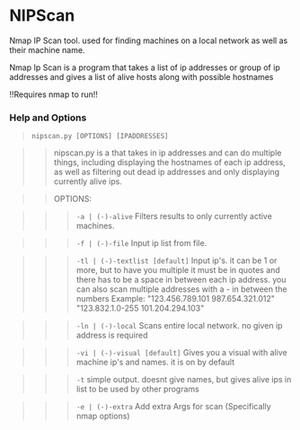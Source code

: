# NIPScan
Nmap IP Scan tool. used for finding machines on a local network as well as their machine name.

Nmap Ip Scan is a program that takes a list of ip addresses or group of ip addresses and gives a list of alive hosts along with possible hostnames

!!Requires nmap to run!!

### Help and Options

> ``nipscan.py [OPTIONS] [IPADDRESSES]``

>> nipscan.py is a that takes in ip addresses and can do multiple things, including displaying the hostnames of each ip address, as well as filtering out dead ip addresses and only displaying currently alive ips.

>> OPTIONS:

>>> ``-a | (-)-alive`` Filters results to only currently active machines.

>>> ``-f | (-)-file`` Input ip list from file.

>>> ``-tl | (-)-textlist [default]`` Input ip's. it can be 1 or more, but to have you multiple it must be in quotes and there has to be a space in between each ip address. you can also scan multiple addresses with a - in between the numbers
Example: "123.456.789.101 987.654.321.012" "123.832.1.0-255 101.204.294.103"

>>> ``-ln | (-)-local`` Scans entire local network. no given ip address is required

>>> ``-vi | (-)-visual [default]`` Gives you a visual with alive machine ip's and names. it is on by default

>>> ``-t`` simple output. doesnt give names, but gives alive ips in list to be used by other programs

>>> ``-e | (-)-extra`` Add extra Args for scan (Specifically nmap options)